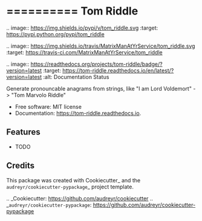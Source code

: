 ==========
Tom Riddle
==========


.. image:: https://img.shields.io/pypi/v/tom_riddle.svg
        :target: https://pypi.python.org/pypi/tom_riddle

.. image:: https://img.shields.io/travis/MatrixManAtYrService/tom_riddle.svg
        :target: https://travis-ci.com/MatrixManAtYrService/tom_riddle

.. image:: https://readthedocs.org/projects/tom-riddle/badge/?version=latest
        :target: https://tom-riddle.readthedocs.io/en/latest/?version=latest
        :alt: Documentation Status




Generate pronouncable anagrams from strings, like "I am Lord Voldemort" -> "Tom Marvolo Riddle"


* Free software: MIT license
* Documentation: https://tom-riddle.readthedocs.io.


Features
--------

* TODO

Credits
-------

This package was created with Cookiecutter_ and the `audreyr/cookiecutter-pypackage`_ project template.

.. _Cookiecutter: https://github.com/audreyr/cookiecutter
.. _`audreyr/cookiecutter-pypackage`: https://github.com/audreyr/cookiecutter-pypackage
